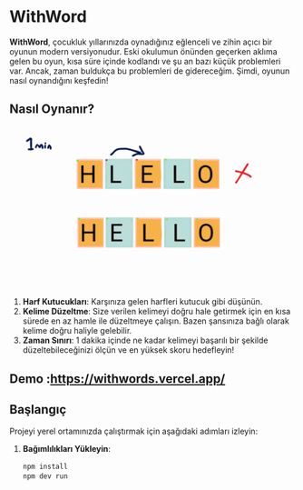 # WithWord

**WithWord**, çocukluk yıllarınızda oynadığınız eğlenceli ve zihin açıcı bir oyunun modern versiyonudur. Eski okulumun önünden geçerken aklıma gelen bu oyun, kısa süre içinde kodlandı ve şu an bazı küçük problemleri var. Ancak, zaman buldukça bu problemleri de gidereceğim. Şimdi, oyunun nasıl oynandığını keşfedin!

## Nasıl Oynanır?
![Nasıl oynanır](/public/Paragrafmetniniz.gif)

1. **Harf Kutucukları**: Karşınıza gelen harfleri kutucuk gibi düşünün.
2. **Kelime Düzeltme**: Size verilen kelimeyi doğru hale getirmek için en kısa sürede en az hamle ile düzeltmeye çalışın. Bazen şansınıza bağlı olarak kelime doğru haliyle gelebilir.
3. **Zaman Sınırı**: 1 dakika içinde ne kadar kelimeyi başarılı bir şekilde düzeltebileceğinizi ölçün ve en yüksek skoru hedefleyin!

## Demo :https://withwords.vercel.app/ 
## Başlangıç

Projeyi yerel ortamınızda çalıştırmak için aşağıdaki adımları izleyin:

1. **Bağımlılıkları Yükleyin**:
   ```bash
   npm install
   npm dev run
